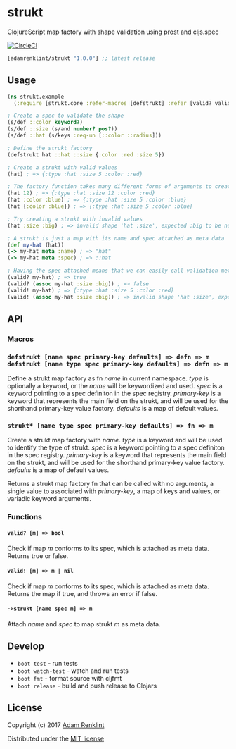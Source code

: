 # strukt

ClojureScript map factory with shape validation using [prost](https://github.com/adamrenklint/prost) and cljs.spec

[![CircleCI](https://circleci.com/gh/adamrenklint/strukt.svg?style=svg)](https://circleci.com/gh/adamrenklint/strukt)

```clojure
[adamrenklint/strukt "1.0.0"] ;; latest release
```

## Usage

```clojure
(ns strukt.example
  (:require [strukt.core :refer-macros [defstrukt] :refer [valid? valid!]]))

; Create a spec to validate the shape
(s/def ::color keyword?)
(s/def ::size (s/and number? pos?))
(s/def ::hat (s/keys :req-un [::color ::radius]))

; Define the strukt factory
(defstrukt hat ::hat ::size {:color :red :size 5})

; Create a strukt with valid values
(hat) ; => {:type :hat :size 5 :color :red}

; The factory function takes many different forms of arguments to create a new strukt map
(hat 12) ; => {:type :hat :size 12 :color :red}
(hat :color :blue) ; => {:type :hat :size 5 :color :blue}
(hat {:color :blue}) ; => {:type :hat :size 5 :color :blue}

; Try creating a strukt with invalid values
(hat :size :big) ; => invalid shape 'hat :size', expected :big to be number? via :strukt.example/hat > :strukt.example/size

; A strukt is just a map with its name and spec attached as meta data
(def my-hat (hat))
(-> my-hat meta :name) ; => "hat"
(-> my-hat meta :spec) ; => ::hat

; Having the spec attached means that we can easily call validation methods, without having to pass the spec all the time
(valid? my-hat) ; => true
(valid? (assoc my-hat :size :big)) ; => false
(valid! my-hat) ; => {:type :hat :size 5 :color :red}
(valid! (assoc my-hat :size :big)) ; => invalid shape 'hat :size', expected :big to be number? via :strukt.example/hat > :strukt.example/size
```

## API

### Macros

### `defstrukt [name spec primary-key defaults] => defn => m`<br>`defstrukt [name type spec primary-key defaults] => defn => m`

Define a strukt map factory as fn *name* in current namespace. *type* is optionally a keyword, or the *name* will be keywordized and used. *spec* is a keyword pointing to a spec definiton in the spec registry. *primary-key* is a keyword that represents the main field on the strukt, and will be used for the shorthand primary-key value factory. *defaults* is a map of default values.

### `strukt* [name type spec primary-key defaults] => fn => m`

Create a strukt map factory with *name*. *type* is a keyword and will be used to identify the type of strukt. *spec* is a keyword pointing to a spec definiton in the spec registry. *primary-key* is a keyword that represents the main field on the strukt, and will be used for the shorthand primary-key value factory. *defaults* is a map of default values.

Returns a strukt map factory fn that can be called with no arguments, a single value to associated with *primary-key*, a map of keys and values, or variadic keyword arguments.

### Functions

#### `valid? [m] => bool`

Check if map *m* conforms to its spec, which is attached as meta data. Returns true or false.

#### `valid! [m] => m | nil`

Check if map *m* conforms to its spec, which is attached as meta data. Returns the map if true, and throws an error if false.

#### `->strukt [name spec m] => m`

Attach *name* and *spec* to map strukt *m* as meta data.

## Develop

- `boot test` - run tests
- `boot watch-test` - watch and run tests
- `boot fmt` - format source with cljfmt
- `boot release` - build and push release to Clojars

## License

Copyright (c) 2017 [Adam Renklint](http://adamrenklint.com)

Distributed under the [MIT license](https://github.com/adamrenklint/strukt/blob/master/LICENSE)
